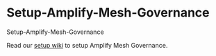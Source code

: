 # Setup-Amplify-Mesh-Governance
Setup-Amplify-Mesh-Governance

Read our [setup wiki](https://github.com/Axway/Setup-Amplify-Mesh-Governance/wiki) to setup Amplify Mesh Governance. 
